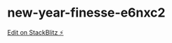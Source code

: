 # new-year-finesse-e6nxc2

[Edit on StackBlitz ⚡️](https://stackblitz.com/edit/new-year-finesse-e6nxc2)